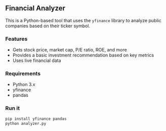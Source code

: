 ## Financial Analyzer

This is a Python-based tool that uses the `yfinance` library to analyze public companies based on their ticker symbol.

### Features
- Gets stock price, market cap, P/E ratio, ROE, and more
- Provides a basic investment recommendation based on key metrics
- Uses live financial data

### Requirements
- Python 3.x
- yfinance
- pandas

### Run it
```bash
pip install yfinance pandas
python analyzer.py
